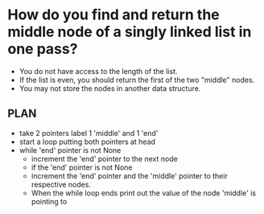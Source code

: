 # How do you find and return the middle node of a singly linked list in one pass? 
- You do not have access to the length of the list. 
- If the list is even, you should return the first of the two "middle" nodes. 
- You may not store the nodes in another data structure.

## PLAN
- take 2 pointers label 1 'middle' and 1 'end'
- start a loop putting both pointers at head
- while 'end' pointer is not None 
    - increment the 'end' pointer to the next node
    - if the 'end' pointer is not None 
    - increment the 'end' pointer and the 'middle' pointer to their respective nodes.
    - When the while loop ends print out the value of the node 'middle' is pointing to